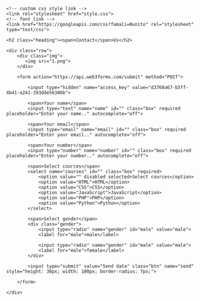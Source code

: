 <!DOCTYPE html>
<html>
<head>
	<meta charset="utf-8">
	<meta name="viewport" content="width=device-width, initial-scale=1.0">
	<title>How to send data from an HTML form to email</title>

	<!-- custom css style link -->
	<link rel="stylesheet" href="style.css">
	<!-- font link -->
	<link href="https://googleapis.com/css?famali=Nunito" rel="stylesheet" type="text/css">
</head>

<body>

<!-- contacts section start -->

<section class="contacts">

	<h2 class="heading"><span>Contact</span>Us</h2>

	<div class="row"> 
		<div class="img">
		   <img src="1.png">	
		</div>

		<form action="https://api.web3forms.com/submit" method="POST">

			<input type="hidden" name="access_key" value="d3760a67-b5ff-4b41-a241-393dde56386b">
			
			<span>Your name</span>
			<input type="text" name="name" id="" class="box" required placeholder="Enter your name.." autocomplete="off">

			<span>Your email</span>
			<input type="email" name="email" id="" class="box" required placeholder="Enter your email.." autocomplete="off">

			<span>Your number</span>
			<input type="number" name="number" id="" class="box" required placeholder="Enter your number.." autocomplete="off">

			<span>Select cources</span>
			<select name="courses" id="" class="box" required>
				<option value="" disabled selected>Select cources</option>
				<option value="HTML">HTML</option>
				<option value="CSS">CSS</option>
				<option value="JavaScript">JavaScript</option>
				<option value="PHP">PHP</option>
				<option value="Python">Python</option>
			</select>

			<span>Select gender</span>
			<div class="gender">
				<input type="radio" name="gender" id="male" value="male">
				<label for="male">male</label>

				<input type="radio" name="gender" id="male" value="male">
				<label for="male">female</label>
			</div>

			<input type="submit" value="Send data" class="btn" name="send" style="height: 30px; width: 100px; border-radius: 7px;">
 
		</form>

	</div>

</section>

<!-- contacts section end -->

</body>
</html>